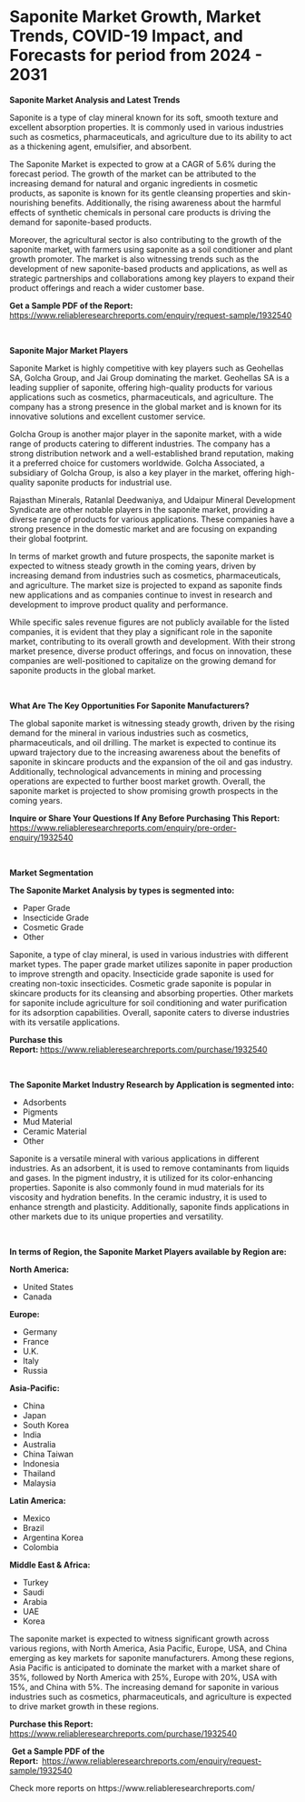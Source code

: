 <p><h1>Saponite Market Growth, Market Trends, COVID-19 Impact, and Forecasts for period from 2024 - 2031</h1></p><p><strong>Saponite Market Analysis and Latest Trends</strong></p>
<p><p>Saponite is a type of clay mineral known for its soft, smooth texture and excellent absorption properties. It is commonly used in various industries such as cosmetics, pharmaceuticals, and agriculture due to its ability to act as a thickening agent, emulsifier, and absorbent.</p><p>The Saponite Market is expected to grow at a CAGR of 5.6% during the forecast period. The growth of the market can be attributed to the increasing demand for natural and organic ingredients in cosmetic products, as saponite is known for its gentle cleansing properties and skin-nourishing benefits. Additionally, the rising awareness about the harmful effects of synthetic chemicals in personal care products is driving the demand for saponite-based products.</p><p>Moreover, the agricultural sector is also contributing to the growth of the saponite market, with farmers using saponite as a soil conditioner and plant growth promoter. The market is also witnessing trends such as the development of new saponite-based products and applications, as well as strategic partnerships and collaborations among key players to expand their product offerings and reach a wider customer base.</p></p>
<p><strong>Get a Sample PDF of the Report:&nbsp;</strong> <a href="https://www.reliableresearchreports.com/enquiry/request-sample/1932540">https://www.reliableresearchreports.com/enquiry/request-sample/1932540</a></p>
<p>&nbsp;</p>
<p><strong>Saponite Major Market Players</strong></p>
<p><p>Saponite Market is highly competitive with key players such as Geohellas SA, Golcha Group, and Jai Group dominating the market. Geohellas SA is a leading supplier of saponite, offering high-quality products for various applications such as cosmetics, pharmaceuticals, and agriculture. The company has a strong presence in the global market and is known for its innovative solutions and excellent customer service.</p><p>Golcha Group is another major player in the saponite market, with a wide range of products catering to different industries. The company has a strong distribution network and a well-established brand reputation, making it a preferred choice for customers worldwide. Golcha Associated, a subsidiary of Golcha Group, is also a key player in the market, offering high-quality saponite products for industrial use.</p><p>Rajasthan Minerals, Ratanlal Deedwaniya, and Udaipur Mineral Development Syndicate are other notable players in the saponite market, providing a diverse range of products for various applications. These companies have a strong presence in the domestic market and are focusing on expanding their global footprint.</p><p>In terms of market growth and future prospects, the saponite market is expected to witness steady growth in the coming years, driven by increasing demand from industries such as cosmetics, pharmaceuticals, and agriculture. The market size is projected to expand as saponite finds new applications and as companies continue to invest in research and development to improve product quality and performance.</p><p>While specific sales revenue figures are not publicly available for the listed companies, it is evident that they play a significant role in the saponite market, contributing to its overall growth and development. With their strong market presence, diverse product offerings, and focus on innovation, these companies are well-positioned to capitalize on the growing demand for saponite products in the global market.</p></p>
<p>&nbsp;</p>
<p><strong>What Are The Key Opportunities For Saponite Manufacturers?</strong></p>
<p><p>The global saponite market is witnessing steady growth, driven by the rising demand for the mineral in various industries such as cosmetics, pharmaceuticals, and oil drilling. The market is expected to continue its upward trajectory due to the increasing awareness about the benefits of saponite in skincare products and the expansion of the oil and gas industry. Additionally, technological advancements in mining and processing operations are expected to further boost market growth. Overall, the saponite market is projected to show promising growth prospects in the coming years.</p></p>
<p><strong>Inquire or Share Your Questions If Any Before Purchasing This Report:</strong> <a href="https://www.reliableresearchreports.com/enquiry/pre-order-enquiry/1932540">https://www.reliableresearchreports.com/enquiry/pre-order-enquiry/1932540</a></p>
<p>&nbsp;</p>
<p><strong>Market Segmentation</strong></p>
<p><strong>The Saponite Market Analysis by types is segmented into:</strong></p>
<p><ul><li>Paper Grade</li><li>Insecticide Grade</li><li>Cosmetic Grade</li><li>Other</li></ul></p>
<p><p>Saponite, a type of clay mineral, is used in various industries with different market types. The paper grade market utilizes saponite in paper production to improve strength and opacity. Insecticide grade saponite is used for creating non-toxic insecticides. Cosmetic grade saponite is popular in skincare products for its cleansing and absorbing properties. Other markets for saponite include agriculture for soil conditioning and water purification for its adsorption capabilities. Overall, saponite caters to diverse industries with its versatile applications.</p></p>
<p><strong>Purchase this Report:&nbsp;</strong><a href="https://www.reliableresearchreports.com/purchase/1932540">https://www.reliableresearchreports.com/purchase/1932540</a></p>
<p>&nbsp;</p>
<p><strong>The Saponite Market Industry Research by Application is segmented into:</strong></p>
<p><ul><li>Adsorbents</li><li>Pigments</li><li>Mud Material</li><li>Ceramic Material</li><li>Other</li></ul></p>
<p><p>Saponite is a versatile mineral with various applications in different industries. As an adsorbent, it is used to remove contaminants from liquids and gases. In the pigment industry, it is utilized for its color-enhancing properties. Saponite is also commonly found in mud materials for its viscosity and hydration benefits. In the ceramic industry, it is used to enhance strength and plasticity. Additionally, saponite finds applications in other markets due to its unique properties and versatility.</p></p>
<p>&nbsp;</p>
<p><strong>In terms of Region, the Saponite Market Players available by Region are:</strong></p>
<p>
    <p> <strong> North America: </strong>
        <ul>
            <li>United States</li>
            <li>Canada</li>
        </ul>
        </p> 
    <p> <strong> Europe: </strong>
        <ul>
            <li>Germany</li>
            <li>France</li>
            <li>U.K.</li>
            <li>Italy</li>
            <li>Russia</li>
        </ul>
        </p> 
    <p> <strong> Asia-Pacific: </strong>
        <ul>
            <li>China</li>
            <li>Japan</li>
            <li>South Korea</li>
            <li>India</li>
            <li>Australia</li>
            <li>China Taiwan</li>
            <li>Indonesia</li>
            <li>Thailand</li>
            <li>Malaysia</li>
        </ul>
        </p> 
    <p> <strong> Latin America: </strong>
        <ul>
            <li>Mexico</li>
            <li>Brazil</li>
            <li>Argentina Korea</li>
            <li>Colombia</li>
        </ul>
        </p> 
    <p> <strong> Middle East & Africa: </strong>
        <ul>
            <li>Turkey</li>
            <li>Saudi</li>
            <li>Arabia</li>
            <li>UAE</li>
            <li>Korea</li>
        </ul>
    </p>
    </p>
<p><p>The saponite market is expected to witness significant growth across various regions, with North America, Asia Pacific, Europe, USA, and China emerging as key markets for saponite manufacturers. Among these regions, Asia Pacific is anticipated to dominate the market with a market share of 35%, followed by North America with 25%, Europe with 20%, USA with 15%, and China with 5%. The increasing demand for saponite in various industries such as cosmetics, pharmaceuticals, and agriculture is expected to drive market growth in these regions.</p></p>
<p><strong>Purchase this Report: </strong><a href="https://www.reliableresearchreports.com/purchase/1932540">https://www.reliableresearchreports.com/purchase/1932540</a></p>
<p>&nbsp;<strong>Get a Sample PDF of the Report:&nbsp;&nbsp;</strong><a href="https://www.reliableresearchreports.com/enquiry/request-sample/1932540">https://www.reliableresearchreports.com/enquiry/request-sample/1932540</a></p>
<p><strong></strong></p>
<p>Check more reports on https://www.reliableresearchreports.com/</p>